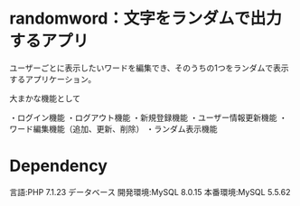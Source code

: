 # randomword：文字をランダムで出力するアプリ
ユーザーごとに表示したいワードを編集でき、そのうちの1つをランダムで表示するアプリケーション。


大まかな機能として　

・ログイン機能
・ログアウト機能
・新規登録機能
・ユーザー情報更新機能
・ワード編集機能（追加、更新、削除）
・ランダム表示機能

# Dependency
言語:PHP 7.1.23 データベース 開発環境:MySQL 8.0.15 本番環境:MySQL 5.5.62
